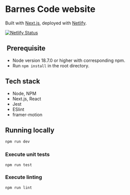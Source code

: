 
# Barnes Code website

Built with [Next.js](https://nextjs.org/), deployed with [Netlify](https://www.netlify.com/).

[![Netlify Status](https://api.netlify.com/api/v1/badges/f98dd505-a613-4dbc-a620-6a8b159acf81/deploy-status)](https://app.netlify.com/sites/barnescode/deploys)

##  Prerequisite

- Node version 18.7.0 or higher with corresponding npm.
- Run `npm install` in the root directory.

## Tech stack

- Node, NPM
- Next.js, React
- Jest
- ESlint
- framer-motion

## Running locally

```bash
npm run dev
```

### Execute unit tests

```shell
npm run test
```

### Execute linting

```shell
npm run lint
```
